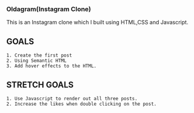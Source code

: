 ### Oldagram(Instagram Clone)

This is an Instagram clone which I built using HTML,CSS and Javascript. 

## GOALS
    1. Create the first post
    2. Using Semantic HTML
    3. Add hover effects to the HTML.
## STRETCH GOALS
    1. Use Javascript to render out all three posts.
    2. Increase the likes when double clicking on the post.
